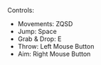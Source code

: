 Controls:
  - Movements: ZQSD
  - Jump: Space
  - Grab & Drop: E
  - Throw: Left Mouse Button
  - Aim: Right Mouse Button
